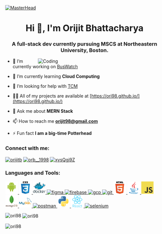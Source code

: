 [![MasterHead](https://repository-images.githubusercontent.com/588181932/e36ec678-7984-4cdd-8e4c-a3932772ff8e)](https://ori98.github.io/)
<h1 align="center">Hi 👋, I'm Orijit Bhattacharya</h1>
<h3 align="center">A full-stack dev currently pursuing MSCS at Northeastern University, Boston.</h3>
<img align="right" alt="Coding" width="400px" src="https://media.giphy.com/media/qgQUggAC3Pfv687qPC/giphy.gif">

- 🔭 I’m currently working on [BusWatch](https://github.com/ori98/buswatch)

- 🌱 I’m currently learning **Cloud Computing**

- 🤝 I’m looking for help with [TCM](https://github.com/ori98/TCM.git)

- 👨‍💻 All of my projects are available at [https://ori98.github.io/](https://ori98.github.io/)

- 💬 Ask me about **MERN Stack**

- 📫 How to reach me **orijit98@gmail.com**

- ⚡ Fun fact **I am a big-time Potterhead**

<h3 align="left">Connect with me:</h3>
<p align="left">
<a href="https://linkedin.com/in/orijitb" target="blank"><img align="center" src="https://www.svgrepo.com/show/108614/linkedin.svg" alt="orijitb" height="30" width="40" /></a>
<a href="https://twitter.com/orb__1998" target="blank"><img align="center" src="https://raw.githubusercontent.com/rahuldkjain/github-profile-readme-generator/master/src/images/icons/Social/twitter.svg" alt="orb__1998" height="30" width="40" /></a>
  <a href="https://discord.gg/xysQgj9Z" target="blank"><img align="center" src="https://raw.githubusercontent.com/rahuldkjain/github-profile-readme-generator/master/src/images/icons/Social/discord.svg" alt="xysQgj9Z" height="30" width="40" /></a>

</p>

<h3 align="left">Languages and Tools:</h3>
<p align="left"> <a href="https://developer.android.com" target="_blank" rel="noreferrer"> <img src="https://raw.githubusercontent.com/devicons/devicon/master/icons/android/android-original-wordmark.svg" alt="android" width="40" height="40"/> </a> <a href="https://www.w3schools.com/css/" target="_blank" rel="noreferrer"> <img src="https://raw.githubusercontent.com/devicons/devicon/master/icons/css3/css3-original-wordmark.svg" alt="css3" width="40" height="40"/> </a> <a href="https://www.docker.com/" target="_blank" rel="noreferrer"> <img src="https://raw.githubusercontent.com/devicons/devicon/master/icons/docker/docker-original-wordmark.svg" alt="docker" width="40" height="40"/> </a> <a href="https://www.figma.com/" target="_blank" rel="noreferrer"> <img src="https://www.vectorlogo.zone/logos/figma/figma-icon.svg" alt="figma" width="40" height="40"/> </a> <a href="https://firebase.google.com/" target="_blank" rel="noreferrer"> <img src="https://www.vectorlogo.zone/logos/firebase/firebase-icon.svg" alt="firebase" width="40" height="40"/> </a> <a href="https://cloud.google.com" target="_blank" rel="noreferrer"> <img src="https://www.vectorlogo.zone/logos/google_cloud/google_cloud-icon.svg" alt="gcp" width="40" height="40"/> </a> <a href="https://git-scm.com/" target="_blank" rel="noreferrer"> <img src="https://www.vectorlogo.zone/logos/git-scm/git-scm-icon.svg" alt="git" width="40" height="40"/> </a> <a href="https://www.w3.org/html/" target="_blank" rel="noreferrer"> <img src="https://raw.githubusercontent.com/devicons/devicon/master/icons/html5/html5-original-wordmark.svg" alt="html5" width="40" height="40"/> </a> <a href="https://www.java.com" target="_blank" rel="noreferrer"> <img src="https://raw.githubusercontent.com/devicons/devicon/master/icons/java/java-original.svg" alt="java" width="40" height="40"/> </a> <a href="https://developer.mozilla.org/en-US/docs/Web/JavaScript" target="_blank" rel="noreferrer"> <img src="https://raw.githubusercontent.com/devicons/devicon/master/icons/javascript/javascript-original.svg" alt="javascript" width="40" height="40"/> </a> <a href="https://www.mongodb.com/" target="_blank" rel="noreferrer"> <img src="https://raw.githubusercontent.com/devicons/devicon/master/icons/mongodb/mongodb-original-wordmark.svg" alt="mongodb" width="40" height="40"/> </a> <a href="https://www.mysql.com/" target="_blank" rel="noreferrer"> <img src="https://raw.githubusercontent.com/devicons/devicon/master/icons/mysql/mysql-original-wordmark.svg" alt="mysql" width="40" height="40"/> </a> <a href="https://postman.com" target="_blank" rel="noreferrer"> <img src="https://www.vectorlogo.zone/logos/getpostman/getpostman-icon.svg" alt="postman" width="40" height="40"/> </a> <a href="https://www.python.org" target="_blank" rel="noreferrer"> <img src="https://raw.githubusercontent.com/devicons/devicon/master/icons/python/python-original.svg" alt="python" width="40" height="40"/> </a> <a href="https://reactjs.org/" target="_blank" rel="noreferrer"> <img src="https://raw.githubusercontent.com/devicons/devicon/master/icons/react/react-original-wordmark.svg" alt="react" width="40" height="40"/> </a> <a href="https://www.selenium.dev" target="_blank" rel="noreferrer"> <img src="https://raw.githubusercontent.com/detain/svg-logos/780f25886640cef088af994181646db2f6b1a3f8/svg/selenium-logo.svg" alt="selenium" width="40" height="40"/> </a> </p>

<p><img align="left" src="https://github-readme-stats.vercel.app/api/top-langs?username=ori98&show_icons=true&locale=en&layout=compact" alt="ori98" /></p>

<p>&nbsp;<img align="center" src="https://github-readme-stats.vercel.app/api?username=ori98&show_icons=true&locale=en&layout=compact" alt="ori98" /></p>

<p><img align="center" src="https://github-readme-streak-stats.herokuapp.com/?user=ori98&show_icons=true&locale=en&layout=compact" alt="ori98" /></p>
